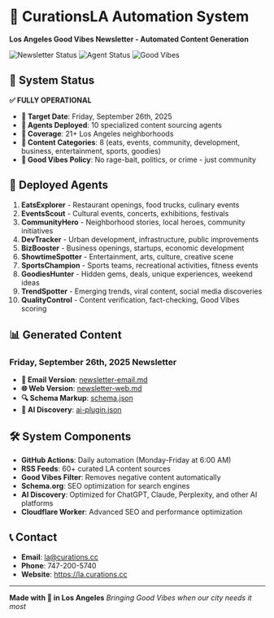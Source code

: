 # 🌴 CurationsLA Automation System

**Los Angeles Good Vibes Newsletter - Automated Content Generation**

![Newsletter Status](https://img.shields.io/badge/Newsletter-Friday_Generated-success)
![Agent Status](https://img.shields.io/badge/Agents-10_Deployed-active)
![Good Vibes](https://img.shields.io/badge/Good_Vibes-Guaranteed-brightgreen)

## 🚀 System Status

**✅ FULLY OPERATIONAL**
- **📅 Target Date**: Friday, September 26th, 2025
- **🤖 Agents Deployed**: 10 specialized content sourcing agents
- **📍 Coverage**: 21+ Los Angeles neighborhoods
- **📰 Content Categories**: 8 (eats, events, community, development, business, entertainment, sports, goodies)
- **💜 Good Vibes Policy**: No rage-bait, politics, or crime - just community

## 🤖 Deployed Agents

1. **EatsExplorer** - Restaurant openings, food trucks, culinary events
2. **EventsScout** - Cultural events, concerts, exhibitions, festivals  
3. **CommunityHero** - Neighborhood stories, local heroes, community initiatives
4. **DevTracker** - Urban development, infrastructure, public improvements
5. **BizBooster** - Business openings, startups, economic development
6. **ShowtimeSpotter** - Entertainment, arts, culture, creative scene
7. **SportsChampion** - Sports teams, recreational activities, fitness events
8. **GoodiesHunter** - Hidden gems, deals, unique experiences, weekend ideas
9. **TrendSpotter** - Emerging trends, viral content, social media discoveries
10. **QualityControl** - Content verification, fact-checking, Good Vibes scoring

## 📊 Generated Content

### Friday, September 26th, 2025 Newsletter
- **📧 Email Version**: [newsletter-email.md](output/2025-09-26/newsletter-email.md)
- **🌐 Web Version**: [newsletter-web.md](output/2025-09-26/newsletter-web.md)
- **🔍 Schema Markup**: [schema.json](output/2025-09-26/schema.json)
- **🤖 AI Discovery**: [ai-plugin.json](output/2025-09-26/ai-plugin.json)

## 🛠️ System Components

- **GitHub Actions**: Daily automation (Monday-Friday at 6:00 AM)
- **RSS Feeds**: 60+ curated LA content sources
- **Good Vibes Filter**: Removes negative content automatically
- **Schema.org**: SEO optimization for search engines
- **AI Discovery**: Optimized for ChatGPT, Claude, Perplexity, and other AI platforms
- **Cloudflare Worker**: Advanced SEO and performance optimization

## 📞 Contact

- **Email**: la@curations.cc
- **Phone**: 747-200-5740
- **Website**: https://la.curations.cc

---

**Made with 💜 in Los Angeles**
*Bringing Good Vibes when our city needs it most*